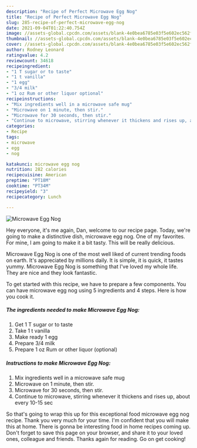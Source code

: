 ```yaml
---
description: "Recipe of Perfect Microwave Egg Nog"
title: "Recipe of Perfect Microwave Egg Nog"
slug: 285-recipe-of-perfect-microwave-egg-nog
date: 2021-09-04T01:22:40.754Z
image: //assets-global.cpcdn.com/assets/blank-4e0bea6785e03f5e602ec562f230caae08da540cada707380b4fe1bbebba43da.png
thumbnail: //assets-global.cpcdn.com/assets/blank-4e0bea6785e03f5e602ec562f230caae08da540cada707380b4fe1bbebba43da.png
cover: //assets-global.cpcdn.com/assets/blank-4e0bea6785e03f5e602ec562f230caae08da540cada707380b4fe1bbebba43da.png
author: Rodney Leonard
ratingvalue: 4.2
reviewcount: 34618
recipeingredient:
- "1 T sugar or to taste"
- "1 t vanilla"
- "1 egg"
- "3/4 milk"
- "1 oz Rum or other liquor optional"
recipeinstructions:
- "Mix ingredients well in a microwave safe mug"
- "Microwave on 1 minute, then stir."
- "Microwave for 30 seconds, then stir."
- "Continue to microwave, stirring whenever it thickens and rises up, about every 10-15 sec"
categories:
- Recipe
tags:
- microwave
- egg
- nog

katakunci: microwave egg nog 
nutrition: 282 calories
recipecuisine: American
preptime: "PT18M"
cooktime: "PT34M"
recipeyield: "3"
recipecategory: Lunch

---
```



![Microwave Egg Nog](//assets-global.cpcdn.com/assets/blank-4e0bea6785e03f5e602ec562f230caae08da540cada707380b4fe1bbebba43da.png)

Hey everyone, it's me again, Dan, welcome to our recipe page. Today, we're going to make a distinctive dish, microwave egg nog. One of my favorites. For mine, I am going to make it a bit tasty. This will be really delicious.



Microwave Egg Nog is one of the most well liked of current trending foods on earth. It's appreciated by millions daily. It is simple, it is quick, it tastes yummy. Microwave Egg Nog is something that I've loved my whole life. They are nice and they look fantastic.


To get started with this recipe, we have to prepare a few components. You can have microwave egg nog using 5 ingredients and 4 steps. Here is how you cook it.

<!--inarticleads1-->

##### The ingredients needed to make Microwave Egg Nog:

1. Get 1 T sugar or to taste
1. Take 1 t vanilla
1. Make ready 1 egg
1. Prepare 3/4 milk
1. Prepare 1 oz Rum or other liquor (optional)




<!--inarticleads2-->

##### Instructions to make Microwave Egg Nog:

1. Mix ingredients well in a microwave safe mug
1. Microwave on 1 minute, then stir.
1. Microwave for 30 seconds, then stir.
1. Continue to microwave, stirring whenever it thickens and rises up, about every 10-15 sec




So that's going to wrap this up for this exceptional food microwave egg nog recipe. Thank you very much for your time. I'm confident that you will make this at home. There is gonna be interesting food in home recipes coming up. Don't forget to save this page on your browser, and share it to your loved ones, colleague and friends. Thanks again for reading. Go on get cooking!
